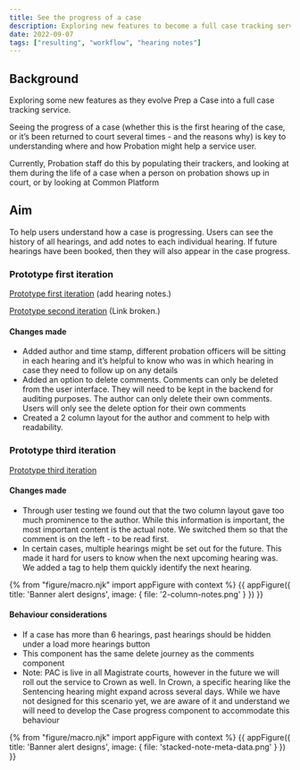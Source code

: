 ```yaml
---
title: See the progress of a case
description: Exploring new features to become a full case tracking service
date: 2022-09-07
tags: ["resulting", "workflow", "hearing notes"]
---
```


## Background

Exploring some new features as they evolve Prep a Case into a full case tracking service.

Seeing the progress of a case (whether this is the first hearing of the case, or it’s been returned to court several times - and the reasons why) is key to understanding where and how Probation might help a service user.

Currently, Probation staff do this by populating their trackers, and looking at them during the life of a case when a person on probation shows up in court, or by looking at Common Platform

## Aim

To help users understand how a case is progressing. Users can see the history of all hearings, and add notes to each individual hearing. If future hearings have been booked, then they will also appear in the case progress.

### Prototype first iteration
[Prototype first iteration](https://www.figma.com/proto/5NQ0Exgyebm7IbGqh7wAbS/Nav%2C-Case-progress%2C-comments?page-id=1108%3A7508&node-id=1185-9390&starting-point-node-id=1185%3A8943) (add hearing notes.)

[Prototype second iteration](https://hmpps-prepare-a-case-prototype.apps.live.cloud-platform.service.justice.gov.uk/cases/13/summary) (Link broken.)

#### Changes made
- Added author and time stamp, different probation officers will be sitting in each hearing and it’s helpful to know who was in which hearing in case they need to follow up on any details
- Added an option to delete comments. Comments can only be deleted from the user interface. They will need to be kept in the backend for auditing purposes. The author can only delete their own comments. Users will only see the delete option for their own comments
- Created a 2 column layout for the author and comment to help with readability.

### Prototype third iteration
[Prototype third iteration](https://www.figma.com/proto/5NQ0Exgyebm7IbGqh7wAbS/Nav%2C-Case-progress%2C-comments?page-id=1815%3A22083&node-id=1878-24463&viewport=1414%2C550%2C0.24&scaling=min-zoom&starting-point-node-id=1878%3A24463&show-proto-sidebar=1)

#### Changes made
- Through user testing we found out that the two column layout gave too much prominence to the author. While this information is important, the most important content is the actual note. We switched them so that the comment is on the left - to be read first.
- In certain cases, multiple hearings might be set out for the future. This made it hard for users to know when the next upcoming hearing was. We added a tag to help them quickly identify the next hearing.

{% from "figure/macro.njk" import appFigure with context %}
{{ appFigure({
  title: 'Banner alert designs',
  image: {
    file: '2-column-notes.png'
  }
}) }}

#### Behaviour considerations
- If a case has more than 6 hearings, past hearings should be hidden under a load more hearings button
- This component has the same delete journey as the comments component
- Note: PAC is live in all Magistrate courts, however in the future we will roll out the service to Crown as well. In Crown, a specific hearing like the Sentencing hearing might expand across several days. While we have not designed for this scenario yet, we are aware of it and understand we will need to develop the Case progress component to accommodate this behaviour

{% from "figure/macro.njk" import appFigure with context %}
{{ appFigure({
  title: 'Banner alert designs',
  image: {
    file: 'stacked-note-meta-data.png'
  }
}) }}
